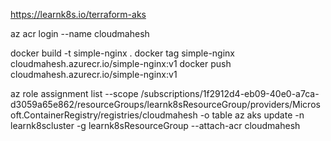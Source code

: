 https://learnk8s.io/terraform-aks

az acr login --name cloudmahesh

docker build -t simple-nginx .
docker tag simple-nginx cloudmahesh.azurecr.io/simple-nginx:v1
docker push cloudmahesh.azurecr.io/simple-nginx:v1

az role assignment list --scope /subscriptions/1f2912d4-eb09-40e0-a7ca-d3059a65e862/resourceGroups/learnk8sResourceGroup/providers/Microsoft.ContainerRegistry/registries/cloudmahesh -o table
az aks update -n learnk8scluster -g learnk8sResourceGroup --attach-acr cloudmahesh